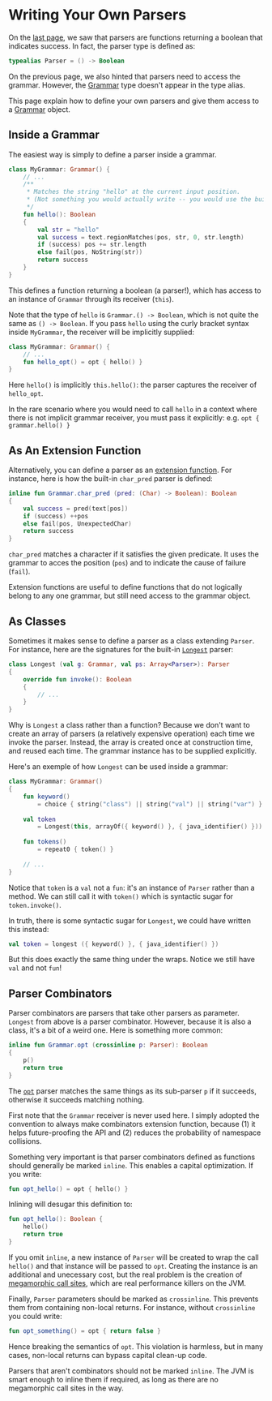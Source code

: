 # Writing Your Own Parsers

On the [last page], we saw that parsers are functions returning a boolean that indicates success.
In fact, the parser type is defined as:

```kotlin
typealias Parser = () -> Boolean
```

On the previous page, we also hinted that parsers need to access the grammar. However, the
[Grammar] type doesn't appear in the type alias.

This page explain how to define your own parsers and give them access to a [Grammar] object.

[last page]: own-parsers.md
[Grammar]: ../API/grammar.md

## Inside a Grammar

The easiest way is simply to define a parser inside a grammar.

```kotlin
class MyGrammar: Grammar() {
    // ...
    /**
     * Matches the string "hello" at the current input position.
     * (Not something you would actually write -- you would use the built-in `string(String)` parser.)
     */
    fun hello(): Boolean
    {
        val str = "hello"
        val success = text.regionMatches(pos, str, 0, str.length)
        if (success) pos += str.length
        else fail(pos, NoString(str))
        return success
    }
}
```

This defines a function returning a boolean (a parser!), which has access to an instance of
`Grammar` through its receiver (`this`).

Note that the type of `hello` is `Grammar.() -> Boolean`, which is not quite the same as `() ->
Boolean`. If you pass `hello` using the curly bracket syntax inside `MyGrammar`, the receiver
will be implicitly supplied:

```kotlin
class MyGrammar: Grammar() {
    // ...
    fun hello_opt() = opt { hello() }
}
```

Here `hello()` is implicitly `this.hello()`: the parser captures the receiver of `hello_opt`.

In the rare scenario where you would need to call `hello` in a context where there is not implicit
grammar receiver, you must pass it explicitly: e.g. `opt { grammar.hello() }`

## As An Extension Function

Alternatively, you can define a parser as an [extension function]. For instance, here is how the
built-in `char_pred` parser is defined:

[extension function]: https://kotlinlang.org/docs/reference/extensions.html

```kotlin
inline fun Grammar.char_pred (pred: (Char) -> Boolean): Boolean
{
    val success = pred(text[pos])
    if (success) ++pos
    else fail(pos, UnexpectedChar)
    return success
}
```

`char_pred` matches a character if it satisfies the given predicate. It uses the grammar
to acces the position (`pos`) and to indicate the cause of failure (`fail`).

Extension functions are useful to define functions that do not logically belong to any one
grammar, but still need access to the grammar object.

## As Classes

Sometimes it makes sense to define a parser as a class extending `Parser`.
For instance, here are the signatures for the built-in [`Longest`] parser:

[`Longest`]: ../API/parsers/choice.md#Longest

```kotlin
class Longest (val g: Grammar, val ps: Array<Parser>): Parser
{
    override fun invoke(): Boolean
    {
        // ...
    }
}
```

Why is `Longest` a class rather than a function? Because we don't want to create an array of parsers
(a relatively expensive operation) each time we invoke the parser. Instead, the array is created once
at construction time, and reused each time. The grammar instance has to be supplied explicitly.

Here's an exemple of how `Longest` can be used inside a grammar:

```kotlin
class MyGrammar: Grammar()
{
    fun keyword()
        = choice { string("class") || string("val") || string("var") }
        
    val token
        = Longest(this, arrayOf({ keyword() }, { java_identifier() }))
        
    fun tokens()
        = repeat0 { token() }
    
    // ...
}
```

Notice that `token` is a `val` not a `fun`: it's an instance of `Parser` rather than a method.
We can still call it with `token()` which is syntactic sugar for `token.invoke()`.

In truth, there is some syntactic sugar for `Longest`, we could have written this instead:

```kotlin
val token = longest ({ keyword() }, { java_identifier() })
```

But this does exactly the same thing under the wraps. Notice we still have `val` and not `fun`!

## Parser Combinators

Parser combinators are parsers that take other parsers as parameter. `Longest` from above is
a parser combinator. However, because it is also a class, it's a bit of a weird one.
Here is something more common:

```kotlin
inline fun Grammar.opt (crossinline p: Parser): Boolean
{
    p()
    return true
}
```

The [`opt`] parser matches the same things as its sub-parser `p` if it succeeds, otherwise it
succeeds matching nothing.

[`opt`]: ../API/parsers/sequential.md#opt

First note that the `Grammar` receiver is never used here. I simply adopted the convention
to always make combinators extension function, because (1) it helps future-proofing the API and (2)
reduces the probability of namespace collisions.

Something very important is that parser combinators defined as functions should generally be marked
`inline`. This enables a capital optimization. If you write:

```kotlin
fun opt_hello() = opt { hello() }
```

Inlining will desugar this definition to:

```kotlin
fun opt_hello(): Boolean {
    hello()
    return true
}
```

If you omit `inline`, a new instance of `Parser` will be created to wrap the call `hello()` and
that instance will be passed to `opt`. Creating the instance is an additional and unecessary cost,
but the real problem is the creation of [megamorphic call sites], which are real performance killers
on the JVM.

[megamorphic call sites]: ../notes/megamorphic.md

Finally, `Parser` parameters should be marked as `crossinline`. This prevents them from containing
non-local returns. For instance, without `crossinline` you could write:

```kotlin
fun opt_something() = opt { return false }
```

Hence breaking the semantics of `opt`. This violation is harmless, but in many cases, non-local
returns can bypass capital clean-up code.

Parsers that aren't combinators should not be marked `inline`. The JVM is smart enough to inline
them if required, as long as there are no megamorphic call sites in the way.

